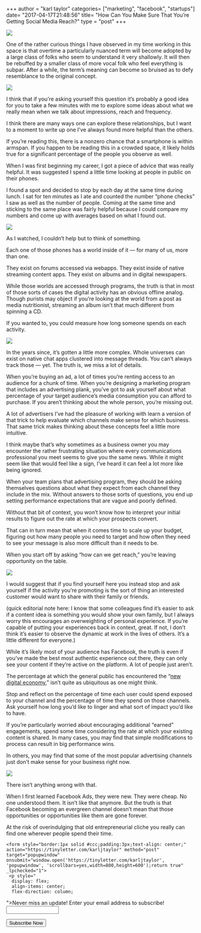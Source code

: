 +++
author = "karl taylor"
categories= ["marketing", "facebook", "startups"]
date= "2017-04-17T21:48:56"
title= "How Can You Make Sure That You’re Getting Social Media Reach?"
type = "post"
+++

  ![](https://raw.githubusercontent.com/karljtaylor/kjt/blog/content/assets/aff9a-1w-rqsjipqnsh6jhw3cs9ow.png)  


 One of the rather curious things I have observed in my time working in this space is that overtime a particularly nuanced term will become adopted by a large class of folks who seem to understand it very shallowly. It will then be rebuffed by a smaller class of more vocal folk who feel everything is subpar. After a while, the term’s meaning can become so bruised as to defy resemblance to the original concept.

  ![](https://raw.githubusercontent.com/karljtaylor/kjt/blog/content/assets/1ef60-1zzmn3x-mekkeod5iknwo5w.jpeg)  


 I think that if you’re asking yourself this question it’s probably a good idea for you to take a few minutes with me to explore some ideas about what we really mean when we talk about impressions, reach and frequency.

 I think there are many ways one can explore these relationships, but I want to a moment to write up one I’ve always found more helpful than the others.

 If you’re reading this, there is a nonzero chance that a smartphone is within armspan. If you happen to be reading this in a crowded space, it likely holds true for a significant percentage of the people you observe as well.

 When I was first beginning my career, I got a piece of advice that was really helpful. It was suggested I spend a little time looking at people in public on their phones.

 I found a spot and decided to stop by each day at the same time during lunch. I sat for ten minutes as I ate and counted the number “phone checks” I saw as well as the number of people. Coming at the same time and sticking to the same place was fairly helpful because I could compare my numbers and come up with averages based on what I found out.

  ![](https://raw.githubusercontent.com/karljtaylor/kjt/blog/content/assets/cfb2d-1bevngi-a_ujxuzcjateabq.jpeg)  


 As I watched, I couldn’t help but to think of something.

 Each one of those phones has a world inside of it — for many of us, more than one.

 They exist on forums accessed via webapps. They exist inside of native streaming content apps. They exist on albums and in digital newspapers.

 While those worlds are accessed through programs, the truth is that in most of those sorts of cases the digital activity has an obvious offline analog. Though purists may object if you’re looking at the world from a post as media nutritionist, streaming an album isn’t that much different from spinning a CD.

 If you wanted to, you could measure how long someone spends on each activity.

  ![](https://raw.githubusercontent.com/karljtaylor/kjt/blog/content/assets/c7b28-1cm6tky0qll5yxlxe5ku6bw.jpeg)  


 In the years since, it’s gotten a little more complex. Whole universes can exist on native chat apps clustered into message threads. You can’t always track those — yet. The truth is, we miss a lot of details.

 When you’re buying an ad, a lot of times you’re renting access to an audience for a chunk of time. When you’re designing a marketing program that includes an advertising plank, you’ve got to ask yourself about what percentage of your target audience’s media consumption you can afford to purchase. If you aren’t thinking about the whole person, you’re missing out.

 A lot of advertisers I’ve had the pleasure of working with learn a version of that trick to help evaluate which channels make sense for which business. That same trick makes thinking about these concepts feel a little more intuitive.

 I think maybe that’s why sometimes as a business owner you may encounter the rather frustrating situation where every communications professional you meet seems to give you the same news. While it might seem like that would feel like a sign, I’ve heard it can feel a lot more like being ignored.

 When your team plans that advertising program, they should be asking themselves questions about what they expect from each channel they include in the mix. Without answers to those sorts of questions, you end up setting performance expectations that are vague and poorly defined.

 Without that bit of context, you won’t know how to interpret your initial results to figure out the rate at which your prospects convert.

 That can in turn mean that when it comes time to scale up your budget, figuring out how many people you need to target and how often they need to see your message is also more difficult than it needs to be.

 When you start off by asking “how can we get reach,” you’re leaving opportunity on the table.

  ![](https://raw.githubusercontent.com/karljtaylor/kjt/blog/content/assets/1c9a3-1gf-q2lalbmfvi_h3jorc0q.jpeg)  


 I would suggest that if you find yourself here you instead stop and ask yourself if the activity you’re promoting is the sort of thing an interested customer would want to share with their family or friends.

 (quick editorial note here: I know that some colleagues find it’s easier to ask if a content idea is something you would show your own family, but I always worry this encourages an overweighting of personal experience. If you’re capable of putting your experiences back in context, great. If not, I don’t think it’s easier to observe the dynamic at work in the lives of others. It’s a little different for everyone.)

 While it’s likely most of your audience has Facebook, the truth is even if you’ve made the best most authentic experience out there, they can only see your content if they’re active on the platform. A lot of people just aren’t.

 The percentage at which the general public has encountered the “[new digital economy](http://www.pewinternet.org/2016/05/19/the-new-digital-economy/),” isn’t quite as ubiquitous as one might think.

 Stop and reflect on the percentage of time each user could spend exposed to your channel and the percentage of time they spend on those channels. Ask yourself how long you’d like to linger and what sort of impact you’d like to have.

 If you’re particularly worried about encouraging additional “earned” engagements, spend some time considering the rate at which your existing content is shared. In many cases, you may find that simple modifications to process can result in big performance wins.

 In others, you may find that some of the most popular advertising channels just don’t make sense for your business right now.

  ![](https://raw.githubusercontent.com/karljtaylor/kjt/blog/content/assets/77379-1wptbldizjlsgrksestzpua.jpeg)  


 There isn’t anything wrong with that.

 When I first learned Facebook Ads, they were new. They were cheap. No one understood them. It isn’t like that anymore. But the truth is that Facebook becoming an evergreen channel doesn’t mean that those opportunities or opportunities like them are gone forever.

 At the risk of overindulging that old entrepreneurial cliche you really can find one wherever people spend their time.


    <form style="border:1px solid #ccc;padding:3px;text-align: center;" action="https://tinyletter.com/karljtaylor" method="post" target="popupwindow" onsubmit="window.open('https://tinyletter.com/karljtaylor', 'popupwindow', 'scrollbars=yes,width=800,height=600');return true" _lpchecked="1">
     <p style="
      display: flex;
      align-items: center;
      flex-direction: column;
  "><label for="tlemail">Never miss an update! Enter your email address to subscribe!</label>
       <input type="text" name="email" id="tlemail" style="
      width: 140px;
  "></p>
     <input type="hidden" value="1" name="embed"><input type="submit" value="Subscribe Now">
  </form>
